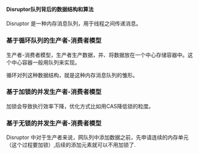 #### Disruptor队列背后的数据结构和算法

Disruptor 是一种内存消息队列，用于线程之间传递消息。

### 基于循环队列的生产者-消费者模型

生产者-消费者模型，生产者生产数据，并、将数据放在一个中心存储容器中。这个中心容器一般用队列来实现。

循环对列这种数据结构，就是这种内存消息队列的雏形。

### 基于加锁的并发生产者-消费者模型

加锁会导致执行效率下降，优化方式比如用CAS降低锁的粒度。

### 基于无锁的并发生产者-消费者模型

Disruptor 中对于生产者来说，网队列中添加数据之前，先申请连续的内存单元（这个过程要加锁）,后续的添加元素就可以不用加锁了.